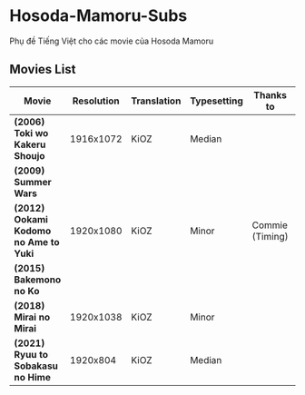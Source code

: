 # Hosoda-Mamoru-Subs
Phụ đề Tiếng Việt cho các movie của Hosoda Mamoru

## Movies List

|**Movie**|**Resolution**|**Translation**|**Typesetting**|**Thanks to**|**DDL**|**Note**|
|--------|--------|--------|--------|--------|--------|--------|
|**(2006) Toki wo Kakeru Shoujo**|1916x1072|KiOZ|Median||[BDRip](https://anime.kioz.workers.dev/0:/Toki%20wo%20Kakeru%20Shoujo/)||
|**(2009) Summer Wars**||||||
|**(2012) Ookami Kodomo no Ame to Yuki**|1920x1080|KiOZ|Minor|Commie (Timing)|[BDRip](https://anime.kioz.workers.dev/0:/Ookami%20Kodomo%20no%20Ame%20to%20Yuki%20(Wolf%20Children)/)||
|**(2015) Bakemono no Ko**||||||
|**(2018) Mirai no Mirai**|1920x1038|KiOZ|Minor||[BDRip](https://anime.kioz.workers.dev/0:/Mirai%20no%20Mirai/)||
|**(2021) Ryuu to Sobakasu no Hime**|1920x804|KiOZ|Median||[BDRip](https://anime.kioz.workers.dev/0:/Ryuu%20to%20Sobakasu%20no%20Hime%20(Belle)/)||